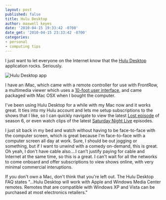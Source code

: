 ```yaml
---
layout: post
published: false
title: Hulu Desktop
author: maxwell keyes
date: '2010-04-15 19:33:42 -0700'
date_gmt: '2010-04-15 23:33:42 -0700'
categories:
- personal
- computing tips
---
```


I just want to let everyone on the Internet know that the [Hulu Desktop](http://www.hulu.com/labs/hulu-desktop) application
rocks. Seriously.

![Hulu Desktop app]({{site.assets.url_prefix}}/images/posts/hulu-desktop.gif "Hulu Desktop application")

I have an iMac, which came with a remote controller for use with FrontRow, a multimedia viewer which uses a
[10-foot user interface](http://en.wikipedia.org/wiki/10-foot_user_interface), and came packaged with Mac OSX
when I bought the computer.

I've been using Hulu Desktop for a while with my Mac now and it works great. It ties into my Hulu account and lets
me setup subscriptions to the shows that I like, so I can quickly navigate to view the latest
[Lost episode](http://www.hulu.com/lost) of season 6, or even watch clips of the latest
[Saturday Night Live](http://www.hulu.com/saturday-night-live) episodes.

I just sit back in my bed and watch without having to be face-to-face with the computer screen, which is great because
I'm face-to-face with a computer screen all day at work. Sure, I should be out jogging or something, but if I want to
unwind with a comedy on-demand, this is great. Oh yeah, I don't have cable also....I can't justify paying for cable and
Internet at the same time, so this is a great. I can't wait for all the networks to come onboard and offer subscriptions
to view shows online, with very minimal commercial interuptions.

If you don't own a Mac, don't think that you're left out. The Hulu Desktop FAQ states "...Hulu Desktop will work with
Apple and Windows Media Center remotes. Remotes that are compatible with Windows XP and Vista can be purchased at most
electronics retailers."
